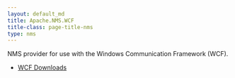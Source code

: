 ```yaml
---
layout: default_md
title: Apache.NMS.WCF 
title-class: page-title-nms
type: nms
---
```


NMS provider for use with the Windows Communication Framework (WCF).

*   [WCF Downloads](downloads)



